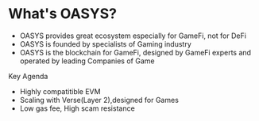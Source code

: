 # What's OASYS?

- OASYS provides great ecosystem especially for GameFi, not for DeFi
- OASYS is founded by specialists of Gaming industry
- OASYS is the blockchain for GameFi, designed by GameFi experts and operated by leading Companies of Game

Key Agenda

- Highly compatitible EVM 
- Scaling with Verse(Layer 2),designed for Games
- Low gas fee, High scam resistance
